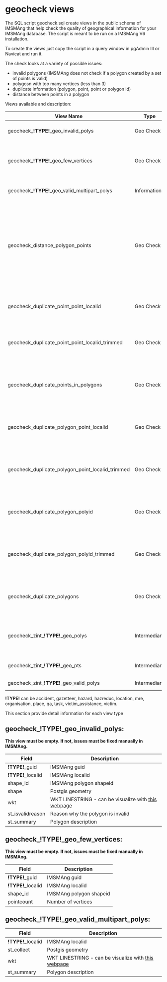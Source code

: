 # geocheck views

The SQL script geocheck.sql create views in the public schema of IMSMAng that help check the quality of geographical information for your IMSMAng database. The script is meant to be run on a IMSMAng V6 installation.

To create the views just copy the script in a query window in pgAdmin III or Navicat and run it.

The check looks at a variety of possible issues:
  - invalid polygons (IMSMAng does not check if a polygon created by a set of points is valid)
  - polygosn with too many vertices (less than 3)
  - duplicate information (polygon, point, point or polygon id)
  - distance between points in a polygon

Views available and description:

|View Name| Type | Description|
| --- | --- | --- |
| geocheck_**!TYPE!**_geo_invalid_polys | Geo Check | List of invalid polygons |
| geocheck_**!TYPE!**_geo_few_vertices | Geo Check | List of polygons defined with less than 3 vertices|
| geocheck_**!TYPE!**_geo_valid_multipart_polys | Information| List of multi polygon records|
| geocheck_distance_polygon_points | Geo Check | List of polygons defined with a distance between 2 consecutive points higher than the value defined in the query (default is 5000 m) | 
| geocheck_duplicate_point_point_localid | Geo Check | List of duplicate points based on localid |
| geocheck_duplicate_point_point_localid_trimmed | Geo Check | List of duplicate points based on trimmed localid |
| geocheck_duplicate_points_in_polygons | Geo Check | List of of duplicate points based on coordinates in a polygon|
| geocheck_duplicate_polygon_point_localid | Geo Check | List of duplicate points based on localid in a polygon
| geocheck_duplicate_polygon_point_localid_trimmed | Geo Check | List of duplicate points based on trimmed localid in a polygon|
| geocheck_duplicate_polygon_polyid | Geo Check | List of duplicate polygons based on shape id in a record |
| geocheck_duplicate_polygon_polyid_trimmed | Geo Check | List of duplicate polygons based on trimmed shapeid in a record |
| geocheck_duplicate_polygons | Geo Check | List of duplicate polygons based on coordinates in a record |
| geocheck_zint_**!TYPE!**_geo_polys | Intermediary | List of polygons created from IMSMAng points |
| geocheck_zint_**!TYPE!**_geo_pts | Intermediary | List of points from IMSMAng |
| geocheck_zint_**!TYPE!**_geo_valid_polys | Intermediary | List of valid polygons |
  
**!TYPE!** can be accident, gazetteer, hazard, hazreduc, location, mre, organisation, place, qa, task, victim_assistance, victim.

This section provide detail information for each view type

geocheck_**!TYPE!**_geo_invalid_polys:
------------------------------------
**This view must be empty. If not, issues must be fixed manually in IMSMAng.**

| Field | Description|
| --- | --- |
| **!TYPE!**_guid | IMSMAng guid |
| **!TYPE!**_localid | IMSMAng localid |
| shape_id | IMSMAng polygon shapeid |
| shape | Postgis geometry |
| wkt | WKT LINESTRING - can be visualize with [this webpage](https://arthur-e.github.io/Wicket/sandbox-gmaps3.html) |
| st_isvalidreason | Reason why the polygon is invalid |
| st_summary | Polygon description |

geocheck_**!TYPE!**_geo_few_vertices:
------------------------------------
**This view must be empty. If not, issues must be fixed manually in IMSMAng.**

| Field | Description|
| --- | --- |
| **!TYPE!**_guid | IMSMAng guid |
| **!TYPE!**_localid | IMSMAng localid |
| shape_id | IMSMAng polygon shapeid |
| pointcount | Number of vertices |

geocheck_**!TYPE!**_geo_valid_multipart_polys:
------------------------------------

| Field | Description|
| --- | --- |
| **!TYPE!**_localid | IMSMAng localid |
| st_collect | Postgis geometry |
| wkt | WKT LINESTRING - can be visualize with [this webpage](https://arthur-e.github.io/Wicket/sandbox-gmaps3.html) |
| st_summary | Polygon description |

